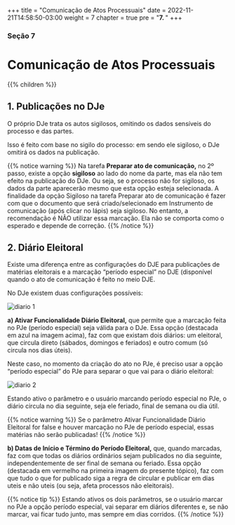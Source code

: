 +++
title = "Comunicação de Atos Processuais"
date = 2022-11-21T14:58:50-03:00
weight = 7
chapter = true
pre = "<b>7. </b>"
+++

### Seção 7

# Comunicação de Atos Processuais

{{% children  %}}

## 1. Publicações no DJe

O próprio DJe trata os autos sigilosos, omitindo os dados sensíveis do processo e das partes.

Isso é feito com base no sigilo do processo: em sendo ele sigiloso, o DJe omitirá os dados na publicação.

{{% notice warning %}}
Na tarefa **Preparar ato de comunicação,** no 2º passo, existe a opção **sigiloso** ao lado do nome da parte, mas ela não tem efeito na publicação do DJe. Ou seja, se o processo não for sigiloso, os dados da parte aparecerão mesmo que esta opção esteja selecionada. A finalidade da opção Sigiloso na tarefa Preparar ato de comunicação é fazer com que o documento que será criado/selecionado em Instrumento de comunicação (após clicar no lápis) seja sigiloso. No entanto, a recomendação é NÃO utilizar essa marcação. Ela não se comporta como o esperado e depende de correção.
{{% /notice %}}

## 2. Diário Eleitoral

Existe uma diferença entre as configurações do DJE para publicações de matérias eleitorais e a marcação “período especial” no DJE (disponível quando o ato de comunicação é feito no meio DJE.

No DJe existem duas configurações possíveis:

![diario 1](/imagens/diario_1.png)

**a) Ativar Funcionalidade Diário Eleitoral,** que permite que a marcação feita no PJe (período especial) seja válida para o DJe. Essa opção (destacada em azul na imagem acima), faz com que existam dois diários: um eleitoral, que circula direto (sábados, domingos e feriados) e outro comum (só circula nos dias úteis).

Neste caso, no momento da criação do ato no PJe, é preciso usar a opção “período especial” do PJe para separar o que vai para o diário eleitoral:

![diario 2](/imagens/diario_2.png)

Estando ativo o parâmetro e o usuário marcando período especial no PJe, o diário circula no dia seguinte, seja ele feriado, final de semana ou dia útil.

{{% notice warning %}}
Se o parâmetro Ativar Funcionalidade Diário Eleitoral for false e houver marcação no PJe de período especial, essas matérias não serão publicadas!
{{% /notice %}}

**b) Datas de Início e Término do Período Eleitoral,** que, quando marcadas, faz com que todas os diários ordinários sejam publicados no dia seguinte, independentemente de ser final de semana ou feriado. Essa opção (destacada em vermelho na primeira imagem do presente tópico), faz com que tudo o que for publicado siga a regra de circular e publicar em dias uteis e não uteis (ou seja, afeta processos não eleitorais).

{{% notice tip %}}
Estando ativos os dois parâmetros, se o usuário marcar no PJe a opção período especial, vai separar em diários diferentes e, se não marcar, vai ficar tudo junto, mas sempre em dias corridos.
{{% /notice %}}



